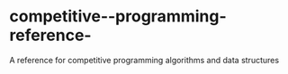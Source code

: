 # competitive--programming-reference-
A reference for competitive programming algorithms and data structures 
